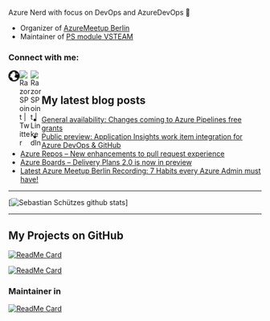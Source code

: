 Azure Nerd with focus on DevOps and AzureDevOps 🚀 

* Organizer of [AzureMeetup Berlin](https://www.meetup.com/Berlin-Microsoft-Azure-Meetup) 
* Maintainer of [PS module VSTEAM](https://github.com/MethodsAndPractices/vsteam)
 
### Connect with me:

[<img align="left" alt="razorspoint.com" width="22px" src="https://raw.githubusercontent.com/iconic/open-iconic/master/svg/globe.svg" />][website]
[<img align="left" alt="RazorSPoint | Twitter" width="22px" src="https://cdn.jsdelivr.net/npm/simple-icons@v3/icons/twitter.svg" />][twitter]
[<img align="left" alt="RazorSPoint | LinkedIn" width="22px" src="https://cdn.jsdelivr.net/npm/simple-icons@v3/icons/linkedin.svg" />][linkedin]

<br />

## My latest blog posts

<!-- BLOG-POST-LIST:START -->
- [General availability: Changes coming to Azure Pipelines free grants](https://www.razorspoint.com/2021/03/30/general-availability-changes-coming-to-azure-pipelines-free-grants/)
- [Public preview: Application Insights work item integration for Azure DevOps & GitHub](https://www.razorspoint.com/2021/02/17/public-preview-application-insights-work-item-integration-for-azure-devops-github/)
- [Azure Repos – New enhancements to pull request experience](https://www.razorspoint.com/2020/12/09/azure-repos-new-enhancements-to-pull-request-experience/)
- [Azure Boards – Delivery Plans 2.0 is now in preview](https://www.razorspoint.com/2020/11/23/azure-boards-delivery-plans-2-0-is-now-in-preview/)
- [Latest Azure Meetup Berlin Recording: 7 Habits every Azure Admin must have!](https://www.razorspoint.com/2020/10/17/latest-azure-meetup-berlin-recording-7-habits-every-azure-admin-must-have/)
<!-- BLOG-POST-LIST:END -->

---

[![Sebastian Schützes github stats](https://github-readme-stats.vercel.app/api?username=SebastianSchuetze&count_private=true&show_icons=true&bg_color=000000&icon_color=aaaaaa&title_color=ffffff&text_color=aaaaaa)]

---

## My Projects on GitHub

[![ReadMe Card](https://github-readme-stats.vercel.app/api/pin/?username=razorspoint&repo=azure-devops-azure-policy-extension&bg_color=000000&icon_color=aaaaaa&title_color=ffffff&text_color=aaaaaa)](https://github.com/RazorSPoint/azure-devops-azure-policy-extension)

[![ReadMe Card](https://github-readme-stats.vercel.app/api/pin/?username=razorspoint&repo=azuredevops-pnp-tasks&bg_color=000000&icon_color=aaaaaa&title_color=ffffff&text_color=aaaaaa)](https://github.com/RazorSPoint/azuredevops-pnp-tasks)

### Maintainer in

[![ReadMe Card](https://github-readme-stats.vercel.app/api/pin/?username=MethodsAndPractices&repo=vsteam&bg_color=000000&icon_color=aaaaaa&title_color=ffffff&text_color=aaaaaa)](https://github.com/MethodsAndPractices/vsteam)


[website]: https://razorspoint.com
[twitter]: https://twitter.com/razorspoint
[linkedin]: https://linkedin.com/in/sebastianschuetze
